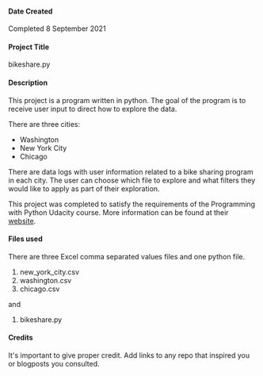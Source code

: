 
#### Date Created
Completed 8 September 2021

#### Project Title
bikeshare.py

#### Description
This project is a program written in python. The goal of the program is to receive user input to direct how to explore the data.

There are three cities:
- Washington
- New York City
- Chicago

There are data logs with user information related to a bike sharing program in each city. The user can choose which file to explore and what filters they would like to apply as part of their exploration.

This project was completed to satisfy the requirements of the Programming with Python Udacity course. More information can be found at their [website](http://udacity.com "Udacity website").

#### Files used
There are three Excel comma separated values files and one python file.
1. new_york_city.csv
2. washington.csv
3. chicago.csv

and 
1. bikeshare.py

#### Credits
It's important to give proper credit. Add links to any repo that inspired you or blogposts you consulted.
